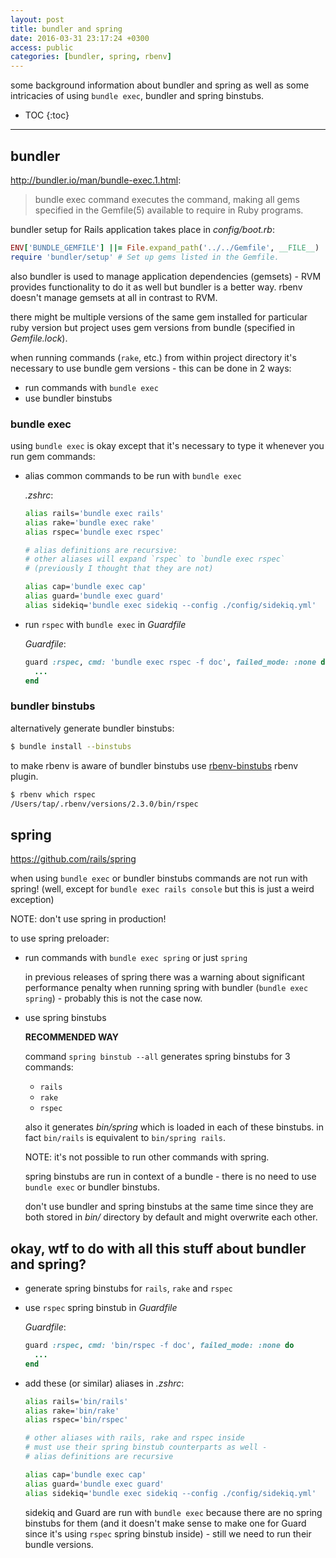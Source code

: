 ```yaml
---
layout: post
title: bundler and spring
date: 2016-03-31 23:17:24 +0300
access: public
categories: [bundler, spring, rbenv]
---
```


some background information about bundler and spring as well as some
intricacies of using `bundle exec`, bundler and spring binstubs.

<!-- more -->

* TOC
{:toc}
<hr>

## bundler

<http://bundler.io/man/bundle-exec.1.html>:

> bundle exec command executes the command, making all gems specified
> in the Gemfile(5) available to require in Ruby programs.

bundler setup for Rails application takes place in _config/boot.rb_:

```ruby
ENV['BUNDLE_GEMFILE'] ||= File.expand_path('../../Gemfile', __FILE__)
require 'bundler/setup' # Set up gems listed in the Gemfile.
```

also bundler is used to manage application dependencies (gemsets) -
RVM provides functionality to do it as well but bundler is a better way.
rbenv doesn't manage gemsets at all in contrast to RVM.

there might be multiple versions of the same gem installed for particular ruby
version but project uses gem versions from bundle (specified in _Gemfile.lock_).

when running commands (`rake`, etc.) from within project directory
it's necessary to use bundle gem versions - this can be done in 2 ways:

- run commands with `bundle exec`
- use bundler binstubs

### bundle exec

using `bundle exec` is okay except that it's necessary to type it whenever
you run gem commands:

- alias common commands to be run with `bundle exec`

  _.zshrc_:

  ```sh
  alias rails='bundle exec rails'
  alias rake='bundle exec rake'
  alias rspec='bundle exec rspec'

  # alias definitions are recursive:
  # other aliases will expand `rspec` to `bundle exec rspec`
  # (previously I thought that they are not)

  alias cap='bundle exec cap'
  alias guard='bundle exec guard'
  alias sidekiq='bundle exec sidekiq --config ./config/sidekiq.yml'
  ```

- run `rspec` with `bundle exec` in _Guardfile_

  _Guardfile_:

  ```ruby
  guard :rspec, cmd: 'bundle exec rspec -f doc', failed_mode: :none do
    ...
  end
  ```

### bundler binstubs

alternatively generate bundler binstubs:

```sh
$ bundle install --binstubs
```

to make rbenv is aware of bundler binstubs use
[rbenv-binstubs](https://github.com/ianheggie/rbenv-binstubs) rbenv plugin.

```sh
$ rbenv which rspec
/Users/tap/.rbenv/versions/2.3.0/bin/rspec
```

## spring

<https://github.com/rails/spring>

when using `bundle exec` or bundler binstubs commands are not run with spring!
(well, except for `bundle exec rails console` but this is just a weird exception)

NOTE: don't use spring in production!

to use spring preloader:

- run commands with `bundle exec spring` or just `spring`

  in previous releases of spring there was a warning about
  significant performance penalty when running spring with bundler
  (`bundle exec spring`) - probably this is not the case now.

- use spring binstubs

  **RECOMMENDED WAY**

  command `spring binstub --all` generates spring binstubs for 3 commands:

  - `rails`
  - `rake`
  - `rspec`

  also it generates _bin/spring_ which is loaded in each of these binstubs.
  in fact `bin/rails` is equivalent to `bin/spring rails`.

  NOTE: it's not possible to run other commands with spring.

  spring binstubs are run in context of a bundle -
  there is no need to use `bundle exec` or bundler binstubs.

  don't use bundler and spring binstubs at the same time since they are
  both stored in _bin/_ directory by default and might overwrite each other.

## okay, wtf to do with all this stuff about bundler and spring?

- generate spring binstubs for `rails`, `rake` and `rspec`
- use `rspec` spring binstub in _Guardfile_

  _Guardfile_:

  ```ruby
  guard :rspec, cmd: 'bin/rspec -f doc', failed_mode: :none do
    ...
  end
  ```

- add these (or similar) aliases in _.zshrc_:

  ```sh
  alias rails='bin/rails'
  alias rake='bin/rake'
  alias rspec='bin/rspec'

  # other aliases with rails, rake and rspec inside
  # must use their spring binstub counterparts as well -
  # alias definitions are recursive

  alias cap='bundle exec cap'
  alias guard='bundle exec guard'
  alias sidekiq='bundle exec sidekiq --config ./config/sidekiq.yml'
  ```

  sidekiq and Guard are run with `bundle exec` because there are no
  spring binstubs for them (and it doesn't make sense to make one
  for Guard since it's using `rspec` spring binstub inside) - still
  we need to run their bundle versions.
